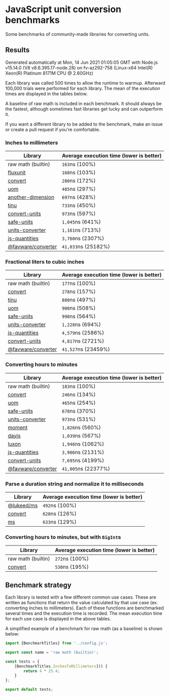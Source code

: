 # JavaScript unit conversion benchmarks

Some benchmarks of community-made libraries for converting units.

## Results

<!-- beginblock(results) -->

Generated automatically at Mon, 14 Jun 2021 01:05:05 GMT with Node.js v15.14.0 (V8 v8.6.395.17-node.28) on fv-az292-758 (Linux-x64 Intel(R) Xeon(R) Platinum 8171M CPU @ 2.60GHz)

Each library was called 500 times to allow the runtime to warmup.
Afterward 100,000 trials were performed for each library.
The mean of the execution times are displayed in the tables below.

A baseline of raw math is included in each benchmark.
It should always be the fastest, although sometimes fast libraries get lucky and can outperform it.

If you want a different library to be added to the benchmark, make an issue or create a pull request if you're comfortable.

### Inches to millimeters

| Library                                                            | Average execution time (lower is better) |
| ------------------------------------------------------------------ | ---------------------------------------- |
| raw math (builtin)                                                 | `163`ns (100%)                           |
| [fluxunit](https://npmjs.com/package/fluxunit)                     | `168`ns (103%)                           |
| [convert](https://npmjs.com/package/convert)                       | `280`ns (172%)                           |
| [uom](https://npmjs.com/package/uom)                               | `485`ns (297%)                           |
| [another-dimension](https://npmjs.com/package/another-dimension)   | `697`ns (428%)                           |
| [tinu](https://npmjs.com/package/tinu)                             | `733`ns (450%)                           |
| [convert-units](https://npmjs.com/package/convert-units)           | `973`ns (597%)                           |
| [safe-units](https://npmjs.com/package/safe-units)                 | `1,045`ns (641%)                         |
| [units-converter](https://npmjs.com/package/units-converter)       | `1,161`ns (713%)                         |
| [js-quantities](https://npmjs.com/package/js-quantities)           | `3,760`ns (2307%)                        |
| [@favware/converter](https://npmjs.com/package/@favware/converter) | `41,033`ns (25182%)                      |

### Fractional liters to cubic inches

| Library                                                            | Average execution time (lower is better) |
| ------------------------------------------------------------------ | ---------------------------------------- |
| raw math (builtin)                                                 | `177`ns (100%)                           |
| [convert](https://npmjs.com/package/convert)                       | `278`ns (157%)                           |
| [tinu](https://npmjs.com/package/tinu)                             | `880`ns (497%)                           |
| [uom](https://npmjs.com/package/uom)                               | `900`ns (508%)                           |
| [safe-units](https://npmjs.com/package/safe-units)                 | `998`ns (564%)                           |
| [units-converter](https://npmjs.com/package/units-converter)       | `1,228`ns (694%)                         |
| [js-quantities](https://npmjs.com/package/js-quantities)           | `4,579`ns (2586%)                        |
| [convert-units](https://npmjs.com/package/convert-units)           | `4,817`ns (2721%)                        |
| [@favware/converter](https://npmjs.com/package/@favware/converter) | `41,527`ns (23459%)                      |

### Converting hours to minutes

| Library                                                            | Average execution time (lower is better) |
| ------------------------------------------------------------------ | ---------------------------------------- |
| raw math (builtin)                                                 | `183`ns (100%)                           |
| [convert](https://npmjs.com/package/convert)                       | `246`ns (134%)                           |
| [uom](https://npmjs.com/package/uom)                               | `465`ns (254%)                           |
| [safe-units](https://npmjs.com/package/safe-units)                 | `678`ns (370%)                           |
| [units-converter](https://npmjs.com/package/units-converter)       | `973`ns (531%)                           |
| [moment](https://npmjs.com/package/moment)                         | `1,026`ns (560%)                         |
| [dayjs](https://npmjs.com/package/dayjs)                           | `1,039`ns (567%)                         |
| [luxon](https://npmjs.com/package/luxon)                           | `1,946`ns (1062%)                        |
| [js-quantities](https://npmjs.com/package/js-quantities)           | `3,906`ns (2131%)                        |
| [convert-units](https://npmjs.com/package/convert-units)           | `7,695`ns (4199%)                        |
| [@favware/converter](https://npmjs.com/package/@favware/converter) | `41,005`ns (22377%)                      |

### Parse a duration string and normalize it to milliseconds

| Library                                            | Average execution time (lower is better) |
| -------------------------------------------------- | ---------------------------------------- |
| [@lukeed/ms](https://npmjs.com/package/@lukeed/ms) | `492`ns (100%)                           |
| [convert](https://npmjs.com/package/convert)       | `620`ns (126%)                           |
| [ms](https://npmjs.com/package/ms)                 | `633`ns (129%)                           |

### Converting hours to minutes, but with `BigInt`s

| Library                                      | Average execution time (lower is better) |
| -------------------------------------------- | ---------------------------------------- |
| raw math (builtin)                           | `272`ns (100%)                           |
| [convert](https://npmjs.com/package/convert) | `530`ns (195%)                           |

<!-- endblock(results) -->

## Benchmark strategy

Each library is tested with a few different common use cases.
These are written as functions that return the value calculated by that use case (ex. converting inches to millimeters).
Each of these functions are benchmarked several times and the execution time is recorded.
The mean execution time for each use case is displayed in the above tables.

A simplified example of a benchmark for raw math (as a baseline) is shown below:

```js
import {BenchmarkTitles} from '../config.js';

export const name = 'raw math (builtin)';

const tests = {
	[BenchmarkTitles.InchesToMillimeters]() {
		return 4 * 25.4;
	}
};

export default tests;
```
